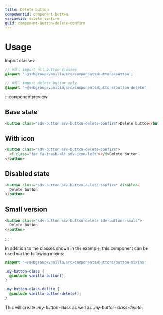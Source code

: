 ```yaml
---
title: Delete button
componentid: component-button
variantid: delete-confirm
guid: component-button-delete-confirm
---
```


# Usage

Import classes:

```scss
// Will import all button classes
@import '~@sebgroup/vanilla/src/components/buttons/button';

// Will import delete button only
@import '~@sebgroup/vanilla/src/components/buttons/button-delete';
```

:::componentpreview

## Base state
```html
<button class="sdv-button sdv-button-delete-confirm">Delete button</button>
```

## With icon
```html
<button class="sdv-button sdv-button-delete-confirm">
  <i class="far fa-trash-alt sdv-icon-left"></i>Delete button
</button>
```

## Disabled state
```html
<button class="sdv-button sdv-button-delete-confirm" disabled>
  Delete button
</button>
```

## Small version

```html
<button class="sdv-button sdv-button-delete sdv-button--small">
  Delete button
</button>
```
:::

In addition to the classes shown in the example, this component can be used via the following mixins:

```scss
@import '~@sebgroup/vanilla/src/components/buttons/button-mixins';

.my-button-class {
  @include vanilla-button();
}

.my-button-class-delete {
  @include vanilla-button-delete();
}
```

This will create <i>.my-button-class</i> as well as <i>.my-button-class-delete</i>.
